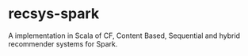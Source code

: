 # recsys-spark
A implementation in Scala of CF, Content Based, Sequential and hybrid recommender systems for Spark.

